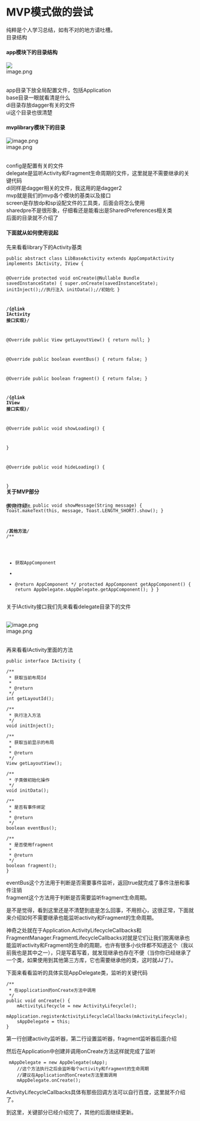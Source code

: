 <div class="span6 preview" style="max-height: 1280px; min-height: 1280px;"><h1 class="title mousetrap">MVP模式做的尝试</h1><div class="content mousetrap"><p>纯粹是个人学习总结，如有不对的地方请吐槽。<br>
目录结构</p>
<h4>app模块下的目录结构</h4>
<div class="image-package"><img src="http://upload-images.jianshu.io/upload_images/4986308-06c3a6a5e20ab500.png?imageMogr2/auto-orient/strip%7CimageView2/2/w/1240"><br><div class="image-caption">image.png</div></div><br>
<p>app目录下放全局配置文件，包括Application<br>
base目录一眼就看清是什么<br>
di目录存放dagger有关的文件<br>
ui这个目录也很清楚</p>

<h4>mvplibrary模块下的目录</h4>
<div class="image-package"><img src="//upload-images.jianshu.io/upload_images/4986308-9d609f4d300f1a4f.png?imageMogr2/auto-orient/strip%7CimageView2/2/w/1240" data-original-src="http://upload-images.jianshu.io/upload_images/4986308-9d609f4d300f1a4f.png?imageMogr2/auto-orient/strip" alt="image.png"><br><div class="image-caption">image.png</div></div><br>
<p>config是配置有关的文件<br>
delegate是监听Activity和Fragment生命周期的文件，这里就是不需要继承的关键代码<br>
di同样是dagger相关的文件，我这用的是dagger2<br>
mvp就是我们的mvp各个模块的基类以及接口<br>
screen是存放dp和sp设配文件的工具类，后面会将怎么使用<br>
sharedpre不是很形象，仔细看还是能看出是SharedPreferences相关类<br>
后面的目录就不介绍了</p>

<h4>下面就从如何使用说起</h4>
<p>先来看看library下的Activity基类</p>
<pre class="hljs undefined"><code>public abstract class LibBaseActivity extends AppCompatActivity implements IActivity, IView {

@Override
protected void onCreate(@Nullable Bundle savedInstanceState) {
    super.onCreate(savedInstanceState);
    initInject();//执行注入
    initData();//初始化
}

/************************{@link IActivity 接口实现}************************/

@Override
public View getLayoutView() {
    return null;
}

@Override
public boolean eventBus() {
    return false;
}

@Override
public boolean fragment() {
    return false;
}

/************************{@link IView 接口实现}************************/

@Override
public void showLoading() {

}

@Override
public void hideLoading() {

}

@Override
public void showMessage(String message) {
    Toast.makeText(this, message, Toast.LENGTH_SHORT).show();
}

/************************其他方法************************/
/**
 * 获取AppComponent
 *
 * @return AppComponent
 */
protected AppComponent getAppComponent() {
    return AppDelegate.sAppDelegate.getAppComponent();
  }
}
</code></pre>
<p>关于IActivity接口我们先来看看delegate目录下的文件</p>
<br>
<div class="image-package"><img src="//upload-images.jianshu.io/upload_images/4986308-ed3fcf161780a02b.png?imageMogr2/auto-orient/strip%7CimageView2/2/w/1240" data-original-src="http://upload-images.jianshu.io/upload_images/4986308-ed3fcf161780a02b.png?imageMogr2/auto-orient/strip" alt="image.png"><br><div class="image-caption">image.png</div></div><br>
<p>再来看看IActivity里面的方法</p>

<pre class="hljs undefined"><code>public interface IActivity {

/**
 * 获取当前布局Id
 *
 * @return
 */
int getLayoutId();

/**
 * 执行注入方法
 */
void initInject();

/**
 * 获取当前显示的布局
 *
 * @return
 */
View getLayoutView();

/**
 * 子类做初始化操作
 */
void initData();

/**
 * 是否有事件绑定
 *
 * @return
 */
boolean eventBus();

/**
 * 是否使用fragment
 *
 * @return
 */
boolean fragment();
}
</code></pre>
<p>eventBus这个方法用于判断是否需要事件监听，返回true就完成了事件注册和事件注销<br>
fragment这个方法用于判断是否需要监听fragment生命周期。</p>
<p>是不是觉得，看到这里还是不清楚到底是怎么回事，不用担心，这很正常，下面就来介绍如何不需要继承也能监听activity和Fragment的生命周期。</p>
<p>神奇之处就在于Application.ActivityLifecycleCallbacks和FragmentManager.FragmentLifecycleCallbacks对就是它们让我们脱离继承也能监听activity和Fragment的生命的周期，也许有很多小伙伴都不知道这个（我以前我也是其中之一），只是写着写着，就发现继承也存在不便（当你你已经继承了一个类，如果使用到其他第三方库，它也需要继承他的类，这时就JJ了）。</p>
<p>下面来看看监听的具体实现AppDelegate类，监听的关键代码</p>
<pre class="hljs undefined"><code>/**
 * 在application的onCreate方法中调用
 */
public void onCreate() {
    mActivityLifecycle = new ActivityLifecycle();
    mApplication.registerActivityLifecycleCallbacks(mActivityLifecycle);
    sAppDelegate = this;
}
</code></pre>
<p>第一行创建activity监听器，第二行设置监听器，fragment监听器后面介绍</p>
<p>然后在Application中创建并调用onCreate方法这样就完成了监听</p>
<pre class="hljs undefined"><code> mAppDelegate = new AppDelegate(sApp);
    //这个方法执行之后会监听每个activity和fragment的生命周期
    //建议在Application的onCreate方法里面调用
    mAppDelegate.onCreate();
</code></pre>
<p>ActivityLifecycleCallbacks具体有那些回调方法可以自行百度，这里就不介绍了。</p>
<p>到这里，关键部分已经介绍完了，其他的后面继续更新。</p></div></div>


<h4>关于MVP部分</h4>
未完待续...
